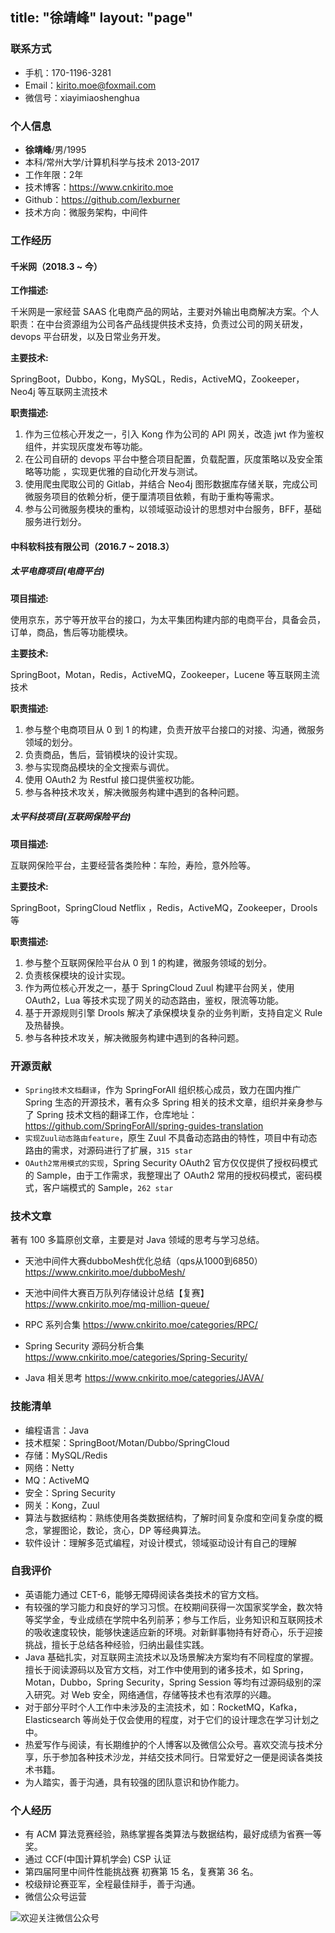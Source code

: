 title: "徐靖峰"
layout: "page"
---

### 联系方式

- 手机：170-1196-3281
- Email：kirito.moe@foxmail.com 
- 微信号：xiayimiaoshenghua

### 个人信息

- **徐靖峰**/男/1995
- 本科/常州大学/计算机科学与技术 2013-2017
- 工作年限：2年
- 技术博客：https://www.cnkirito.moe
- Github：https://github.com/lexburner
- 技术方向：微服务架构，中间件

### 工作经历

#### 千米网（2018.3 ~ 今）

**工作描述:**

千米网是一家经营 SAAS 化电商产品的网站，主要对外输出电商解决方案。个人职责：在中台资源组为公司各产品线提供技术支持，负责过公司的网关研发，devops 平台研发，以及日常业务开发。

**主要技术:**

SpringBoot，Dubbo，Kong，MySQL，Redis，ActiveMQ，Zookeeper，Neo4j 等互联网主流技术

**职责描述:**

1. 作为三位核心开发之一，引入 Kong 作为公司的 API 网关，改造 jwt 作为鉴权组件，并实现灰度发布等功能。
2. 在公司自研的 devops 平台中整合项目配置，负载配置，灰度策略以及安全策略等功能 ，实现更优雅的自动化开发与测试。
3. 使用爬虫爬取公司的 Gitlab，并结合 Neo4j 图形数据库存储关联，完成公司微服务项目的依赖分析，便于厘清项目依赖，有助于重构等需求。
4. 参与公司微服务模块的重构，以领域驱动设计的思想对中台服务，BFF，基础服务进行划分。

#### 中科软科技有限公司（2016.7 ~ 2018.3）

##### 太平电商项目(电商平台)

**项目描述:**

使用京东，苏宁等开放平台的接口，为太平集团构建内部的电商平台，具备会员，订单，商品，售后等功能模块。

**主要技术:**

SpringBoot，Motan，Redis，ActiveMQ，Zookeeper，Lucene  等互联网主流技术

**职责描述:**

1. 参与整个电商项目从 0 到 1 的构建，负责开放平台接口的对接、沟通，微服务领域的划分。
2. 负责商品，售后，营销模块的设计实现。
3. 参与实现商品模块的全文搜索与调优。
4. 使用 OAuth2 为 Restful 接口提供鉴权功能。
5. 参与各种技术攻关，解决微服务构建中遇到的各种问题。

##### 太平科技项目(互联网保险平台)

**项目描述:**

互联网保险平台，主要经营各类险种：车险，寿险，意外险等。

**主要技术:**

SpringBoot，SpringCloud Netflix ，Redis，ActiveMQ，Zookeeper，Drools 等

**职责描述:**

1. 参与整个互联网保险平台从 0 到 1 的构建，微服务领域的划分。
2. 负责核保模块的设计实现。
3. 作为两位核心开发之一，基于 SpringCloud Zuul 构建平台网关，使用 OAuth2，Lua 等技术实现了网关的动态路由，鉴权，限流等功能。
4. 基于开源规则引擎 Drools 解决了承保模块复杂的业务判断，支持自定义 Rule 及热替换。
5. 参与各种技术攻关，解决微服务构建中遇到的各种问题。

### 开源贡献

- `Spring技术文档翻译`，作为 SpringForAll 组织核心成员，致力在国内推广 Spring 生态的开源技术，著有众多 Spring 相关的技术文章，组织并亲身参与了 Spring 技术文档的翻译工作，仓库地址：https://github.com/SpringForAll/spring-guides-translation 
- `实现Zuul动态路由feature`，原生 Zuul 不具备动态路由的特性，项目中有动态路由的需求，对源码进行了扩展，`315 star `
- `OAuth2常用模式的实现`，Spring Security OAuth2 官方仅仅提供了授权码模式的 Sample，由于工作需求，我整理出了 OAuth2 常用的授权码模式，密码模式，客户端模式的 Sample，`262 star`

### 技术文章

著有 100 多篇原创文章，主要是对 Java 领域的思考与学习总结。

- 天池中间件大赛dubboMesh优化总结（qps从1000到6850）https://www.cnkirito.moe/dubboMesh/

- 天池中间件大赛百万队列存储设计总结【复赛】https://www.cnkirito.moe/mq-million-queue/

- RPC 系列合集 https://www.cnkirito.moe/categories/RPC/

- Spring Security 源码分析合集 https://www.cnkirito.moe/categories/Spring-Security/

- Java 相关思考 https://www.cnkirito.moe/categories/JAVA/

### 技能清单

- 编程语言：Java
- 技术框架：SpringBoot/Motan/Dubbo/SpringCloud
- 存储：MySQL/Redis
- 网络：Netty
- MQ：ActiveMQ
- 安全：Spring Security
- 网关：Kong，Zuul
- 算法与数据结构：熟练使用各类数据结构，了解时间复杂度和空间复杂度的概念，掌握图论，数论，贪心，DP 等经典算法。
- 软件设计：理解多范式编程，对设计模式，领域驱动设计有自己的理解

### 自我评价

- 英语能力通过 CET-6，能够无障碍阅读各类技术的官方文档。
- 有较强的学习能力和良好的学习习惯。在校期间获得一次国家奖学金，数次特等奖学金，专业成绩在学院中名列前茅；参与工作后，业务知识和互联网技术的吸收速度较快，能够快速适应新的环境。对新鲜事物持有好奇心，乐于迎接挑战，擅长于总结各种经验，归纳出最佳实践。
- Java 基础扎实，对互联网主流技术以及场景解决方案均有不同程度的掌握。擅长于阅读源码以及官方文档，对工作中使用到的诸多技术，如 Spring，Motan，Dubbo，Spring Security，Spring Session  等均有过源码级别的深入研究。对 Web 安全，网络通信，存储等技术也有浓厚的兴趣。
- 对于部分平时个人工作中未涉及的主流技术，如：RocketMQ，Kafka，Elasticsearch 等尚处于仅会使用的程度，对于它们的设计理念在学习计划之中。
- 热爱写作与阅读，有长期维护的个人博客以及微信公众号。喜欢交流与技术分享，乐于参加各种技术沙龙，并结交技术同行。日常爱好之一便是阅读各类技术书籍。
- 为人踏实，善于沟通，具有较强的团队意识和协作能力。 

### 个人经历

- 有 ACM 算法竞赛经验，熟练掌握各类算法与数据结构，最好成绩为省赛一等奖。
- 通过 CCF(中国计算机学会) CSP 认证
- 第四届阿里中间件性能挑战赛 初赛第 15 名，复赛第 36 名。
- 校级辩论赛亚军，全程最佳辩手，善于沟通。
- 微信公众号运营

![欢迎关注微信公众号](http://ov0zuistv.bkt.clouddn.com/qrcode_for_gh_c06057be7960_258.jpg)